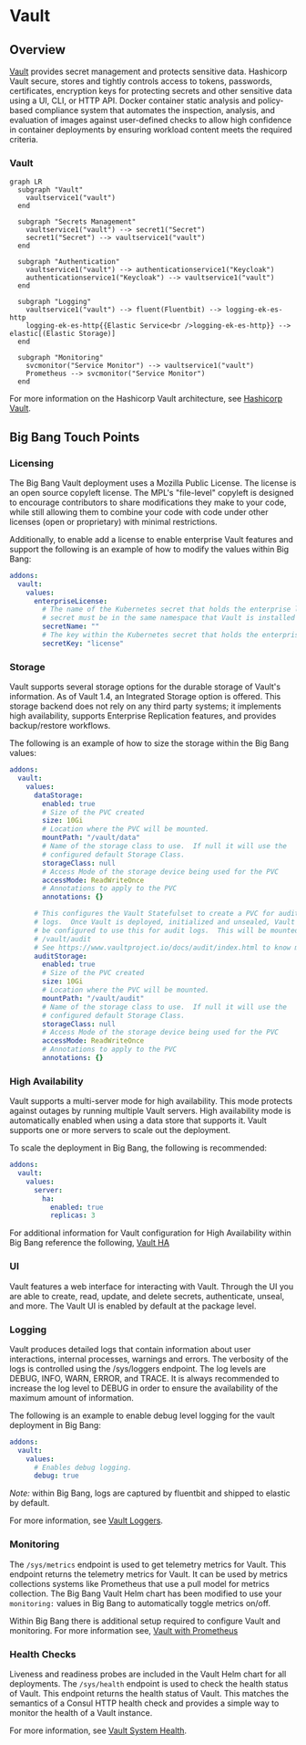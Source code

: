 # Vault

## Overview

[Vault](https://www.vaultproject.io/) provides secret management and protects sensitive data. Hashicorp Vault secure, stores and tightly controls access to tokens, passwords, certificates, encryption keys for protecting secrets and other sensitive data using a UI, CLI, or HTTP API.
Docker container static analysis and policy-based compliance system that automates the inspection, analysis, and evaluation of images against user-defined checks to allow high confidence in container deployments by ensuring workload content meets the required criteria.

### Vault

```mermaid
graph LR
  subgraph "Vault"
    vaultservice1("vault")
  end

  subgraph "Secrets Management"
    vaultservice1("vault") --> secret1("Secret")
    secret1("Secret") --> vaultservice1("vault")
  end

  subgraph "Authentication"
    vaultservice1("vault") --> authenticationservice1("Keycloak")
    authenticationservice1("Keycloak") --> vaultservice1("vault")
  end

  subgraph "Logging"
    vaultservice1("vault") --> fluent(Fluentbit) --> logging-ek-es-http
    logging-ek-es-http{{Elastic Service<br />logging-ek-es-http}} --> elastic[(Elastic Storage)]
  end

  subgraph "Monitoring"
    svcmonitor("Service Monitor") --> vaultservice1("vault")
    Prometheus --> svcmonitor("Service Monitor")
  end
```

For more information on the Hashicorp Vault architecture, see [Hashicorp Vault](https://www.vaultproject.io/docs/internals/architecture).

## Big Bang Touch Points

### Licensing

The Big Bang Vault deployment uses a Mozilla Public License. The license is an open source copyleft license. The MPL's "file-level" copyleft is designed to encourage contributors to share modifications they make to your code, while still allowing them to combine your code with code under other licenses (open or proprietary) with minimal restrictions.

Additionally, to enable add a license to enable enterprise Vault features and support the following is an example of how to modify the values within Big Bang:

```yaml
addons:
  vault:
    values:
      enterpriseLicense:
        # The name of the Kubernetes secret that holds the enterprise license. The
        # secret must be in the same namespace that Vault is installed into.
        secretName: ""
        # The key within the Kubernetes secret that holds the enterprise license.
        secretKey: "license"
```

### Storage

Vault supports several storage options for the durable storage of Vault's information. As of Vault 1.4, an Integrated Storage option is offered. This storage backend does not rely on any third party systems; it implements high availability, supports Enterprise Replication features, and provides backup/restore workflows.

The following is an example of how to size the storage within the Big Bang values:

```yaml
addons:
  vault:
    values:
      dataStorage:
        enabled: true
        # Size of the PVC created
        size: 10Gi
        # Location where the PVC will be mounted.
        mountPath: "/vault/data"
        # Name of the storage class to use.  If null it will use the
        # configured default Storage Class.
        storageClass: null
        # Access Mode of the storage device being used for the PVC
        accessMode: ReadWriteOnce
        # Annotations to apply to the PVC
        annotations: {}

      # This configures the Vault Statefulset to create a PVC for audit
      # logs.  Once Vault is deployed, initialized and unsealed, Vault must
      # be configured to use this for audit logs.  This will be mounted to
      # /vault/audit
      # See https://www.vaultproject.io/docs/audit/index.html to know more
      auditStorage:
        enabled: true
        # Size of the PVC created
        size: 10Gi
        # Location where the PVC will be mounted.
        mountPath: "/vault/audit"
        # Name of the storage class to use.  If null it will use the
        # configured default Storage Class.
        storageClass: null
        # Access Mode of the storage device being used for the PVC
        accessMode: ReadWriteOnce
        # Annotations to apply to the PVC
        annotations: {}            
```

### High Availability

Vault supports a multi-server mode for high availability. This mode protects against outages by running multiple Vault servers. High availability mode is automatically enabled when using a data store that supports it.
Vault supports one or more servers to scale out the deployment.

To scale the deployment in Big Bang, the following is recommended:

```yaml
addons:
  vault:
    values:
      server:
        ha:
          enabled: true
          replicas: 3
```

For additional information for Vault configuration for High Availability within Big Bang reference the following, [Vault HA](https://repo1.dso.mil/big-bang/product/packages/vault/-/blob/main/docs/production.md)

### UI

Vault features a web interface for interacting with Vault. Through the UI you are able to create, read, update, and delete secrets, authenticate, unseal, and more. The Vault UI is enabled by default at the package level.

### Logging

Vault produces detailed logs that contain information about user interactions, internal processes, warnings and errors. The verbosity of the logs is controlled using the /sys/loggers endpoint. The log levels are DEBUG, INFO, WARN, ERROR, and TRACE. It is always recommended to increase the log level to DEBUG in order to ensure the availability of the maximum amount of information.

The following is an example to enable debug level logging for the vault deployment in Big Bang:

```yaml
addons:
  vault:
    values:
      # Enables debug logging.
      debug: true
```

_Note:_ within Big Bang, logs are captured by fluentbit and shipped to elastic by default.

For more information, see [Vault Loggers](https://www.vaultproject.io/api-docs/system/loggers).

### Monitoring

The `/sys/metrics` endpoint is used to get telemetry metrics for Vault. This endpoint returns the telemetry metrics for Vault. It can be used by metrics collections systems like Prometheus that use a pull model for metrics collection. The Big Bang Vault Helm chart has been modified to use your `monitoring:` values in Big Bang to automatically toggle metrics on/off.

Within Big Bang there is additional setup required to configure Vault and monitoring. For more information see, [Vault with Prometheus](https://repo1.dso.mil/big-bang/product/packages/vault/-/blob/main/docs/PROMETHEUS.md)

### Health Checks

Liveness and readiness probes are included in the Vault Helm chart for all deployments. The `/sys/health` endpoint is used to check the health status of Vault. This endpoint returns the health status of Vault. This matches the semantics of a Consul HTTP health check and provides a simple way to monitor the health of a Vault instance.

For more information, see [Vault System Health](https://www.vaultproject.io/api-docs/system/health).
